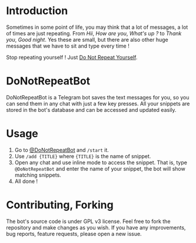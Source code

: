 # Introduction
 Sometimes in some point of life, you may think that a lot of messages, a lot of times are just repeating.
 From _Hii_, _How are you_, _What's up ?_ to _Thank you_, _Good night_.
 Yes these are small, but there are also other huge messages that we have to sit and type every time !
 
 Stop repeating yourself ! Just [Do Not Repeat Yourself](https://en.wikipedia.org/wiki/Don't_repeat_yourself).
 
# DoNotRepeatBot
 DoNotRepeatBot is a Telegram bot saves the text messages for you, so you can send them in any chat with just a few key presses.
 All your snippets are stored in the bot's database and can be accessed and updated easily.
 
# Usage
 1. Go to [@DoNotRepeatBot](http://t.me/DoNotRepeatBot) and `/start` it.
 2. Use `/add {TITLE}` where `{TITLE}` is the name of snippet.
 3. Open any chat and use inline mode to access the snippet.
   That is, type `@DoNotRepeatBot` and enter the name of your snippet, the bot will show matching snippets.
 4. All done !
 
# Contributing, Forking
 The bot's source code is under GPL v3 license. Feel free to fork the repository and make changes as you wish.
 If you have any improvements, bug reports, feature requests, please open a new issue.

